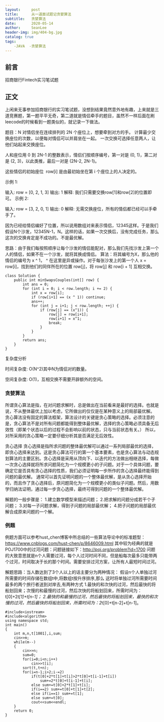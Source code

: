 ```yaml
---
layout:     post
title:      从一道面试题记贪婪算法
subtitle:   贪婪算法
date:       2020-05-14
author:     SeanLee
header-img: img/404-bg.jpg
catalog: true
tags:
    -JAVA  -贪婪算法
---
```



## 前言

招商银行Fintech实习笔试题


## 正文

上闲来无事参加招商银行的实习笔试题，没想到结果竟然意外地有趣，上来就是三道竞赛题，第一题平平无奇，第二道就是情侣牵手的题目，虽然不一样后面在刷leecode的时候看到一题类似的，就记录一下做法。

题目：N 对情侣坐在连续排列的 2N 个座位上，想要牵到对方的手。 计算最少交换座位的次数，以便每对情侣可以并肩坐在一起。 一次交换可选择任意两人，让他们站起来交换座位。

人和座位用 0 到 2N-1 的整数表示，情侣们按顺序编号，第一对是 (0, 1)，第二对是 (2, 3)，以此类推，最后一对是 (2N-2, 2N-1)。

这些情侣的初始座位  row[i] 是由最初始坐在第 i 个座位上的人决定的。

示例 1:

输入: row = [0, 2, 1, 3]
输出: 1
解释: 我们只需要交换row[1]和row[2]的位置即可。
示例 2:

输入: row = [3, 2, 0, 1]
输出: 0
解释: 无需交换座位，所有的情侣都已经可以手牵手了。

因为已经给情侣编好了位置，所以说用数组对来表示情侣，12345这样。于是我们假设N个沙发，12345N-1，N。这样的话，如果一次交换后，没有完成任务，那么这次的交换肯定是不成功的。不是最优解。

思路：由于我们每按照顺序让每个沙发的情侣能配对，那么我们先找沙发上第一个人的情侣，如果不在一个沙发，就将其换成情侣。
算法：将其编号为X，那么他的情侣的编号为 x ^ 1， ^ 在这里是异或操作。对于每张沙发上的第一个人 x = row[i]，找到他们的同伴所在的位置 row[j]，将 row[j] 和 row[i + 1] 互相交换。

```objc
class Solution {
    public int minSwapsCouples(int[] row) {
        int ans = 0;
        for (int i = 0; i < row.length; i += 2) {
            int x = row[i];
            if (row[i+1] == (x ^ 1)) continue;
            ans++;
            for (int j = i+1; j < row.length; ++j) {
                if (row[j] == (x^1)) {
                    row[j] = row[i+1];
                    row[i+1] = x^1;
                    break;
                }
            }
        }
        return ans;
    }
}
```
复杂度分析

时间复杂度: O(N^2)其中N为情侣对的数量。

空间复杂度: O(1)，互相交换不需要开辟额外的空间。


### 贪婪算法

所谓贪心算法是指，在对问题求解时，总是做出在当前看来是最好的选择。也就是说，不从整体最优上加以考虑，它所做出的仅仅是在某种意义上的局部最优解。
贪心算法没有固定的算法框架，算法设计的关键是贪心策略的选择。必须注意的是，贪心算法不是对所有问题都能得到整体最优解，选择的贪心策略必须具备无后效性（即某个状态以后的过程不会影响以前的状态，只与当前状态有关。）
所以，对所采用的贪心策略一定要仔细分析其是否满足无后效性。

贪心选择
贪心选择是指所求问题的整体最优解可以通过一系列局部最优的选择，即贪心选择来达到。这是贪心算法可行的第一个基本要素，也是贪心算法与动态规划算法的主要区别。贪心选择是采用从顶向下、以迭代的方法做出相继选择，每做一次贪心选择就将所求问题简化为一个规模更小的子问题。对于一个具体问题，要确定它是否具有贪心选择的性质，我们必须证明每一步所作的贪心选择最终能得到问题的最优解。 通常可以首先证明问题的一个整体最优解，是从贪心选择开始的，而且作了贪心选择后，原问题简化为一个规模更小的类似子问题。然后，用数学归纳法证明，通过每一步贪心选择，最终可得到问题的一个整体最优解。

解题的一般步骤是：
1.建立数学模型来描述问题；
2.把求解的问题分成若干个子问题；
3.对每一子问题求解，得到子问题的局部最优解；
4.把子问题的局部最优解合成原来问题的一个解。


### 例题

例题方面可以参考hust_chen博客中所总结的一些算法导论中的标准题型：https://www.cnblogs.com/hust-chen/p/8646009.html
其中较为经典的就是POJ1700中的过河问题：问题链接如下：http://poj.org/problem?id=1700
问题的大致意思就是n个人需要过河，每个人过河时间不同，但是船每次最多只能带两个过河，时间取决于长的那个时间。需要安排过河方案，让所有人最短时间过河。


解题思路：当人数达到了3个人以上的话主要分为两种情况：
假设n个人单独过河所需要的时间存储在数组t中,将数组t按升序排序,那么 这时将单独过河所需要时间最多的两个旅行者送到对岸去,有两种方式
1.最快的和次快的过河，然后最快的将船划回来；次慢的和最慢的过河，然后次快的将船划回来，所需时间为：t[0]+2*t[1]+t[n-1]；
2.最快的和最慢的过河，然后最快的将船划回来，最快的和次慢的过河，然后最快的将船划回来，所需时间为：2*t[0]+t[n-2]+t[n-1]。


```objc
#include<iostream>
#include<algorithm>
using namespace std;
int main()
{
    int m,n,t[1001],i,sum;
    cin>>m;
    while(m--)
    {
        cin>>n;
        sum=0;
        for(i=0;i<n;i++)
            cin>>t[i];
        sort(t,t+n);
        for(i=n-1;i>2;i-=2)
            if(t[0]+2*t[1]+t[i]>2*t[0]+t[i-1]+t[i])
                sum+=2*t[0]+t[i-1]+t[i];
            else sum+=t[0]+2*t[1]+t[i];
            if(i==2) sum+=t[0]+t[1]+t[2];
            else if(i==1) sum+=t[1];
            else sum+=t[0];
            cout<<sum<<endl;
    }
    return 0;
}
```


